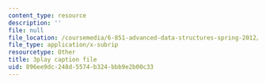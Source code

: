```yaml
---
content_type: resource
description: ''
file: null
file_location: /coursemedia/6-851-advanced-data-structures-spring-2012/896ee9dc248d5574b324bbb9e2b00c33_xSGorVW8j6Q.vtt
file_type: application/x-subrip
resourcetype: Other
title: 3play caption file
uid: 896ee9dc-248d-5574-b324-bbb9e2b00c33
---
```

